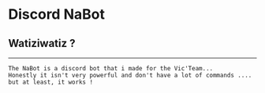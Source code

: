
# Discord NaBot

## Watiziwatiz ?
----------------
    The NaBot is a discord bot that i made for the Vic'Team...
    Honestly it isn't very powerful and don't have a lot of commands .... but at least, it works !